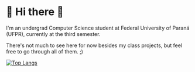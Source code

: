 # 🌻 Hi there 🌻

I'm an undergrad Computer Science student at Federal University of Paraná (UFPR), currently at the third semester.

There's not much to see here for now besides my class projects, but feel free to go through all of them. ;)

[![Top Langs](https://github-readme-stats.vercel.app/api/top-langs/?username=evaiir&layout=compact&theme=gruvbox)](https://github.com/anuraghazra/github-readme-stats)


<!--
**evaiir/evaiir** is a ✨ _special_ ✨ repository because its `README.md` (this file) appears on your GitHub profile.

Here are some ideas to get you started:

- 🔭 I’m currently working on ...
- 🌱 I’m currently learning ...
- 👯 I’m looking to collaborate on ...
- 🤔 I’m looking for help with ...
- 💬 Ask me about ...
- 📫 How to reach me: ...
- 😄 Pronouns: ...
- ⚡ Fun fact: ...
-->
